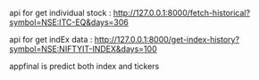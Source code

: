 







api for get individual stock : http://127.0.0.1:8000/fetch-historical?symbol=NSE:ITC-EQ&days=306

api for get indEx data : http://127.0.0.1:8000/get-index-history?symbol=NSE:NIFTYIT-INDEX&days=100




appfinal is predict both index and tickers

